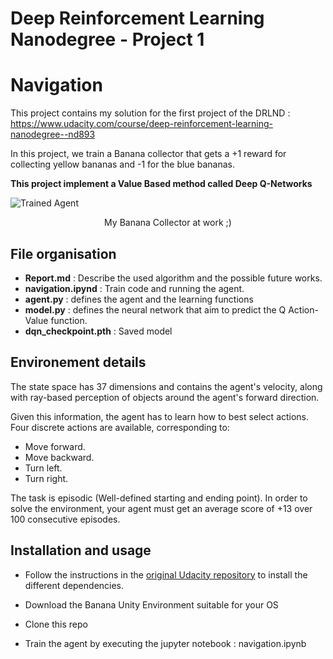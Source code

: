 # Deep Reinforcement Learning Nanodegree - Project 1 
# Navigation 

This project contains my solution for the first project of the DRLND : https://www.udacity.com/course/deep-reinforcement-learning-nanodegree--nd893

In this project, we train a Banana collector that gets a +1 reward for collecting yellow bananas and -1 for the blue bananas. 

**This project implement a Value Based method called Deep Q-Networks**
     
<img src="trained_agent.gif" 
     alt="Trained Agent" />
<p align="center"> My Banana Collector at work ;)  </p>

## File organisation 
* **Report.md** : Describe the used algorithm and the possible future works. 
* **navigation.ipynd** : Train code and running the agent. 
* **agent.py** : defines the agent and the learning functions 
* **model.py** : defines the neural network that aim to predict the Q Action-Value function. 
* **dqn_checkpoint.pth** : Saved model 

## Environement details 

The state space has 37 dimensions and contains the agent's velocity, along with ray-based perception of objects around the agent's forward direction.

Given this information, the agent has to learn how to best select actions. Four discrete actions are available, corresponding to:
* Move forward.
* Move backward.
* Turn left.
* Turn right.

The task is episodic (Well-defined starting and ending point). In order to solve the environment, your agent must get an average score of +13 over 100 consecutive episodes.

## Installation and usage

* Follow the instructions in the [original Udacity repository](https://github.com/udacity/deep-reinforcement-learning#dependencies) to install the different dependencies. 

* Download the Banana Unity Environment suitable for your OS 

* Clone this repo 

* Train the agent by executing the jupyter notebook : navigation.ipynb
